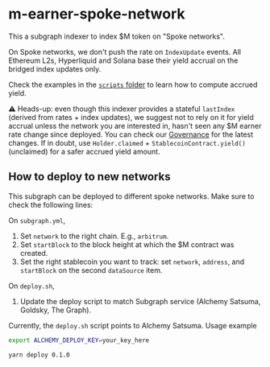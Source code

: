 # m-earner-spoke-network

This a subgraph indexer to index $M token on "Spoke networks".

On Spoke networks, we don't push the rate on `IndexUpdate` events. All Ethereum L2s, Hyperliquid and Solana base their yield accrual on the bridged index updates only.

Check the examples in the [`scripts` folder](./scripts/) to learn how to compute accrued yield.

⚠️ Heads-up: even though this indexer provides a stateful `lastIndex` (derived from rates + index updates), we suggest not to rely on it for yield accrual unless the network you are interested in, hasn't seen any $M earner rate change since deployed. You can check our [Governance](https://governance.m0.org/config/protocol) for the latest changes. If in doubt, use `Holder.claimed` + `StablecoinContract.yield()` (unclaimed) for a safer accrued yield amount.

## How to deploy to new networks

This subgraph can be deployed to different spoke networks. Make sure to check the following lines:

On `subgraph.yml`,

1. Set `network` to the right chain. E.g., `arbitrum`.
1. Set `startBlock` to the block height at which the $M contract was created.
1. Set the right stablecoin you want to track: set `network`, `address`, and `startBlock` on the second `dataSource` item.

On `deploy.sh`,

1. Update the deploy script to match Subgraph service (Alchemy Satsuma, Goldsky, The Graph).

Currently, the `deploy.sh` script points to Alchemy Satsuma. Usage example

```sh
export ALCHEMY_DEPLOY_KEY=your_key_here

yarn deploy 0.1.0
```
